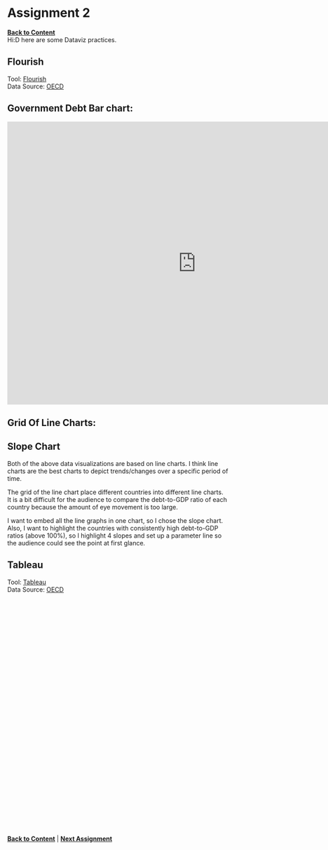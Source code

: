 # Assignment 2
[**Back to Content**](/README.md)  
Hi:D here are some Dataviz practices. 

## Flourish
Tool: [Flourish](https://flourish.studio/)  
Data Source: [OECD](https://data.oecd.org/)   
  
## **Government Debt Bar chart**:  
<iframe src="https://data.oecd.org/chart/6vpM" width="860" height="645" style="border: 0" mozallowfullscreen="true" webkitallowfullscreen="true" allowfullscreen="true"><a href="https://data.oecd.org/chart/6vpM" target="_blank">OECD Chart: General government debt, Total, % of GDP, Annual, 2020</a></iframe>  
  
## **Grid Of Line Charts**:  
<div class="flourish-embed flourish-chart" data-src="visualisation/7684326"><script src="https://public.flourish.studio/resources/embed.js"></script></div>  
  
## **Slope Chart** ##
<div class="flourish-embed flourish-slope" data-src="visualisation/7684616"><script src="https://public.flourish.studio/resources/embed.js"></script></div>  

Both of the above data visualizations are based on line charts. I think line charts are the best charts to depict trends/changes over a specific period of time.  
  
The grid of the line chart place different countries into different line charts. It is a bit difficult for the audience to compare the debt-to-GDP ratio of each country because the amount of eye movement is too large. 
  
I want to embed all the line graphs in one chart, so I chose the slope chart. Also, I want to highlight the countries with consistently high debt-to-GDP ratios (above 100%), so I highlight 4 slopes and set up a parameter line so the audience could see the point at first glance.
  
## Tableau
Tool: [Tableau](https://www.tableau.com/)  
Data Source: [OECD](https://data.oecd.org/)  
  
<script type='text/javascript' src='https://prod-useast-b.online.tableau.com/javascripts/api/viz_v1.js'></script><div class='tableauPlaceholder' style='width: 1280px; height: 523px;'><object class='tableauViz' width='1280' height='523' style='display:none;'><param name='host_url' value='https%3A%2F%2Fprod-useast-b.online.tableau.com%2F' /> <param name='embed_code_version' value='3' /> <param name='site_root' value='&#47;t&#47;jialuxx' /><param name='name' value='Practice1&#47;Debt-to-GDPratioaroundtheworld' /><param name='tabs' value='no' /><param name='toolbar' value='yes' /><param name='showAppBanner' value='false' /></object></div>  
     
[**Back to Content**](/README.md)  |  [**Next Assignment**](/dataviz4.md)

